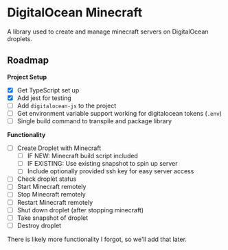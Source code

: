# DigitalOcean Minecraft

A library used to create and manage minecraft servers on DigitalOcean droplets.

## Roadmap

**Project Setup**

- [x] Get TypeScript set up
- [x] Add jest for testing
- [ ] Add `digitalocean-js` to the project
- [ ] Get environment variable support working for digitalocean tokens (`.env`)
- [ ] Single build command to transpile and package library

**Functionality**

- [ ] Create Droplet with Minecraft
  - [ ] IF NEW: Minecraft build script included
  - [ ] IF EXISTING: Use existing snapshot to spin up server
  - [ ] Include optionally provided ssh key for easy server access
- [ ] Check droplet status
- [ ] Start Minecraft remotely
- [ ] Stop Minecraft remotely
- [ ] Restart Minecraft remotely
- [ ] Shut down droplet (after stopping minecraft)
- [ ] Take snapshot of droplet
- [ ] Destroy droplet

There is likely more functionality I forgot, so we'll add that later.
